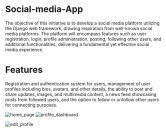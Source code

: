 # Social-media-App
The objective of this initiative is to develop a social media platform utilizing the Django web framework, drawing inspiration from well-known social media platforms. The platform will encompass features such as user registration, login, profile administration, posting, following other users, and additional functionalities, delivering a fundamental yet effective social media experience.

# Features

Registration and authentication system for users, management of user profiles including bios, avatars, and other details, the ability to post and share updates, images, and multimedia content, a news feed showcasing posts from followed users, and the option to follow or unfollow other users for connecting purposes.


![home_page](https://github.com/ashudevs/Social-media-App/assets/94314465/6c27895d-0401-4673-bec7-8d9ad564da4c)
![profile_dashboard](https://github.com/ashudevs/Social-media-App/assets/94314465/1f9caa84-9686-48c2-8aaa-d16aab708206)

![edit_profile](https://github.com/ashudevs/Social-media-App/assets/94314465/9f7bc024-f386-4bdb-b73d-b01c35d00027)

